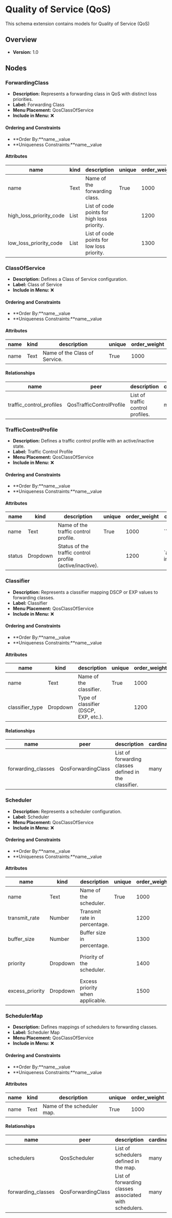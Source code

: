 # Quality of Service (QoS)

This schema extension contains models for Quality of Service (QoS)

## Overview

- **Version:** 1.0

## Nodes

### ForwardingClass

- **Description:** Represents a forwarding class in QoS with distinct loss priorities.
- **Label:** Forwarding Class
- **Menu Placement:** QosClassOfService
- **Include in Menu:** ❌

#### Ordering and Constraints

- **Order By:**name__value
- **Uniqueness Constraints:**name__value

#### Attributes

| name | kind | description | unique | order_weight | optional |
| ---- | ---- | ----------- | ------ | ------------ | -------- |
| name | Text | Name of the forwarding class\. | True | 1000 |  |
| high\_loss\_priority\_code | List | List of code points for high loss priority\. |  | 1200 | True |
| low\_loss\_priority\_code | List | List of code points for low loss priority\. |  | 1300 | True |

### ClassOfService

- **Description:** Defines a Class of Service configuration.
- **Label:** Class of Service
- **Include in Menu:** ❌

#### Ordering and Constraints

- **Order By:**name__value
- **Uniqueness Constraints:**name__value

#### Attributes

| name | kind | description | unique | order_weight |
| ---- | ---- | ----------- | ------ | ------------ |
| name | Text | Name of the Class of Service\. | True | 1000 |

#### Relationships

| name | peer | description | cardinality | optional | order_weight |
| ---- | ---- | ----------- | ----------- | -------- | ------------ |
| traffic\_control\_profiles | QosTrafficControlProfile | List of traffic control profiles\. | many | True | 1200 |

### TrafficControlProfile

- **Description:** Defines a traffic control profile with an active/inactive state.
- **Label:** Traffic Control Profile
- **Menu Placement:** QosClassOfService
- **Include in Menu:** ❌

#### Ordering and Constraints

- **Order By:**name__value
- **Uniqueness Constraints:**name__value

#### Attributes

| name | kind | description | unique | order_weight | choices | default_value |
| ---- | ---- | ----------- | ------ | ------------ | ------- | ------------- |
| name | Text | Name of the traffic control profile\. | True | 1000 | \`\` |  |
| status | Dropdown | Status of the traffic control profile \(active/inactive\)\. |  | 1200 | \`active, inactive\` | inactive |

### Classifier

- **Description:** Represents a classifier mapping DSCP or EXP values to forwarding classes.
- **Label:** Classifier
- **Menu Placement:** QosClassOfService
- **Include in Menu:** ❌

#### Ordering and Constraints

- **Order By:**name__value
- **Uniqueness Constraints:**name__value

#### Attributes

| name | kind | description | unique | order_weight | choices |
| ---- | ---- | ----------- | ------ | ------------ | ------- |
| name | Text | Name of the classifier\. | True | 1000 | \`\` |
| classifier\_type | Dropdown | Type of classifier \(DSCP, EXP, etc\.\)\. |  | 1200 | \`dscp, exp, dscp\-ipv6\` |

#### Relationships

| name | peer | description | cardinality | optional | order_weight |
| ---- | ---- | ----------- | ----------- | -------- | ------------ |
| forwarding\_classes | QosForwardingClass | List of forwarding classes defined in the classifier\. | many | True | 1300 |

### Scheduler

- **Description:** Represents a scheduler configuration.
- **Label:** Scheduler
- **Menu Placement:** QosClassOfService
- **Include in Menu:** ❌

#### Ordering and Constraints

- **Order By:**name__value
- **Uniqueness Constraints:**name__value

#### Attributes

| name | kind | description | unique | order_weight | label | choices | optional |
| ---- | ---- | ----------- | ------ | ------------ | ----- | ------- | -------- |
| name | Text | Name of the scheduler\. | True | 1000 |  | \`\` |  |
| transmit\_rate | Number | Transmit rate in percentage\. |  | 1200 | Transmit Rate \(%\) | \`\` |  |
| buffer\_size | Number | Buffer size in percentage\. |  | 1300 | Buffer Size \(%\) | \`\` |  |
| priority | Dropdown | Priority of the scheduler\. |  | 1400 |  | \`low, high, strict\-high\` | True |
| excess\_priority | Dropdown | Excess priority when applicable\. |  | 1500 |  | \`low, high\` | True |

### SchedulerMap

- **Description:** Defines mappings of schedulers to forwarding classes.
- **Label:** Scheduler Map
- **Menu Placement:** QosClassOfService
- **Include in Menu:** ❌

#### Ordering and Constraints

- **Order By:**name__value
- **Uniqueness Constraints:**name__value

#### Attributes

| name | kind | description | unique | order_weight |
| ---- | ---- | ----------- | ------ | ------------ |
| name | Text | Name of the scheduler map\. | True | 1000 |

#### Relationships

| name | peer | description | cardinality | optional | order_weight |
| ---- | ---- | ----------- | ----------- | -------- | ------------ |
| schedulers | QosScheduler | List of schedulers defined in the map\. | many | True | 1200 |
| forwarding\_classes | QosForwardingClass | List of forwarding classes associated with schedulers\. | many | True | 1300 |
